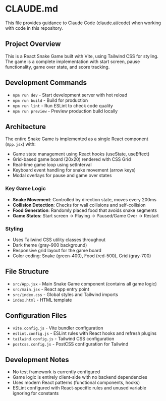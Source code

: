 # CLAUDE.md

This file provides guidance to Claude Code (claude.ai/code) when working with code in this repository.

## Project Overview
This is a React Snake Game built with Vite, using Tailwind CSS for styling. The game is a complete implementation with start screen, pause functionality, game over state, and score tracking.

## Development Commands
- `npm run dev` - Start development server with hot reload
- `npm run build` - Build for production
- `npm run lint` - Run ESLint to check code quality
- `npm run preview` - Preview production build locally

## Architecture
The entire Snake Game is implemented as a single React component (`App.jsx`) with:
- Game state management using React hooks (useState, useEffect)
- Grid-based game board (20x20) rendered with CSS Grid
- Real-time game loop using setInterval
- Keyboard event handling for snake movement (arrow keys)
- Modal overlays for pause and game over states

### Key Game Logic
- **Snake Movement**: Controlled by direction state, moves every 200ms
- **Collision Detection**: Checks for wall collisions and self-collision
- **Food Generation**: Randomly placed food that avoids snake segments
- **Game States**: Start screen → Playing → Paused/Game Over → Restart

### Styling
- Uses Tailwind CSS utility classes throughout
- Dark theme (gray-900 background)
- Responsive grid layout for the game board
- Color coding: Snake (green-400), Food (red-500), Grid (gray-700)

## File Structure
- `src/App.jsx` - Main Snake Game component (contains all game logic)
- `src/main.jsx` - React app entry point
- `src/index.css` - Global styles and Tailwind imports
- `index.html` - HTML template

## Configuration Files
- `vite.config.js` - Vite bundler configuration
- `eslint.config.js` - ESLint rules with React hooks and refresh plugins
- `tailwind.config.js` - Tailwind CSS configuration
- `postcss.config.js` - PostCSS configuration for Tailwind

## Development Notes
- No test framework is currently configured
- Game logic is entirely client-side with no backend dependencies
- Uses modern React patterns (functional components, hooks)
- ESLint configured with React-specific rules and unused variable ignoring for constants